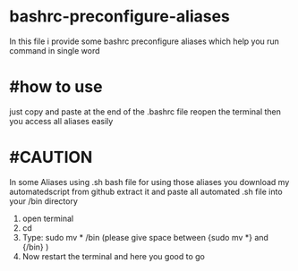 # bashrc-preconfigure-aliases
In this  file i provide some bashrc preconfigure aliases which help you run command in single word

#how to use 
============
just copy and paste at the end of the .bashrc file
reopen the terminal then you access all aliases easily


#CAUTION
=========
In some Aliases using .sh bash file for using those aliases
you download my automatedscript from github extract it 
and paste all automated .sh file into your /bin directory

1. open terminal
2. cd <give path where file is downloaded>
3. Type: sudo mv *  /bin      (please give space between {sudo mv *} and {/bin} )
4. Now restart the terminal and here you good to go 
